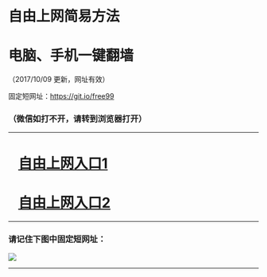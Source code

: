 ﻿# 自由上网简易方法

# 电脑、手机一键翻墙

（2017/10/09 更新，网址有效）

固定短网址：https://git.io/free99

### （微信如打不开，请转到浏览器打开）


***





# &nbsp;&nbsp; <a href="http://ft2852210703.fwq-tz-1001.info/fwqtz01.html?t=100900121812 " target="_blank">自由上网入口1</a>
# &nbsp;&nbsp; <a href="http://ft2580332079.fwq-tz-1002.info/fwqtz02.html?t=100900125767 " target="_blank">自由上网入口2</a>
***

### 请记住下图中固定短网址：

<img src="https://s3-us-west-2.amazonaws.com/fwq-1001/yjfq-20170905okok.png" /> 


***

